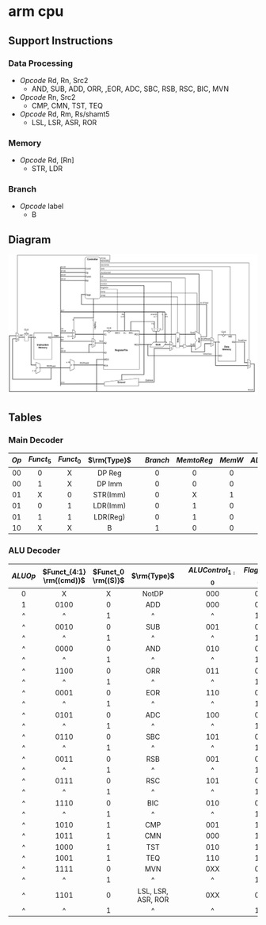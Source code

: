 # arm cpu

## Support Instructions

### Data Processing

* *Opcode* Rd, Rn, Src2
  * AND, SUB, ADD, ORR, ,EOR, ADC, SBC, RSB, RSC, BIC, MVN
* *Opcode* Rn, Src2
  * CMP, CMN, TST, TEQ
* *Opcode* Rd, Rm, Rs/shamt5
  * LSL, LSR, ASR, ROR

### Memory

* *Opcode* Rd, [Rn]
  * STR, LDR

### Branch

* *Opcode* label
  * B

## Diagram

![arm_cpu_diagram](./asset/arm_cpu_diagram.drawio.png "arm_cpu_diagram")

## Tables

### Main Decoder

| $Op$  | $Funct_5$ | $Funct_0$ | $\rm{Type}$ |     | $Branch$ | $MemtoReg$ | $MemW$ | $ALUSrc$ | $ImmSrc$ | $RegW$ | $RegSrc$ | $ALUOp$ |
| :---: | :-------: | :-------: | :---------: | --- | :------: | :--------: | :----: | :------: | :------: | :----: | :------: | :-----: |
|  00   |     0     |     X     |   DP Reg    |     |    0     |     0      |   0    |    0     |    XX    |   1    |    00    |    1    |
|  00   |     1     |     X     |   DP Imm    |     |    0     |     0      |   0    |    1     |    00    |   1    |    X0    |    1    |
|  01   |     X     |     0     |  STR(Imm)   |     |    0     |     X      |   1    |    1     |    01    |   0    |    10    |    0    |
|  01   |     0     |     1     |  LDR(Imm)   |     |    0     |     1      |   0    |    1     |    01    |   1    |    X0    |    0    |
|  01   |     1     |     1     |  LDR(Reg)   |     |    0     |     1      |   0    |    0     |    01    |   1    |    00    |    0    |
|  10   |     X     |     X     |      B      |     |    1     |     0      |   0    |    1     |    10    |   0    |    X1    |    0    |

### ALU Decoder

| $ALUOp$ | $Funct_{4:1} \rm{(cmd)}$ | $Funct_0 \rm{(S)}$ |    $\rm{Type}$     |     | $ALUControl_{1:0}$ | $FlagW_{1:0}$ | $NoWrite$ | $Shift$ | $Swap$ | $inv$ |
| :-----: | :----------------------: | :----------------: | :----------------: | --- | :----------------: | :-----------: | :-------: | :-----: | :----: | :---: |
|    0    |            X             |         X          |       NotDP        |     |        000         |      00       |     0     |    0    |   0    |   0   |
|    1    |           0100           |         0          |        ADD         |     |        000         |      00       |     0     |    0    |   0    |   0   |
|    ^    |            ^             |         1          |         ^          |     |         ^          |      11       |     0     |    0    |   0    |   0   |
|    ^    |           0010           |         0          |        SUB         |     |        001         |      00       |     0     |    0    |   0    |   0   |
|    ^    |            ^             |         1          |         ^          |     |         ^          |      11       |     0     |    0    |   0    |   0   |
|    ^    |           0000           |         0          |        AND         |     |        010         |      00       |     0     |    0    |   0    |   0   |
|    ^    |            ^             |         1          |         ^          |     |         ^          |      10       |     0     |    0    |   0    |   0   |
|    ^    |           1100           |         0          |        ORR         |     |        011         |      00       |     0     |    0    |   0    |   0   |
|    ^    |            ^             |         1          |         ^          |     |         ^          |      10       |     0     |    0    |   0    |   0   |
|    ^    |           0001           |         0          |        EOR         |     |        110         |      00       |     0     |    0    |   0    |   0   |
|    ^    |            ^             |         1          |         ^          |     |         ^          |      10       |     0     |    0    |   0    |   0   |
|    ^    |           0101           |         0          |        ADC         |     |        100         |      00       |     0     |    0    |   0    |   0   |
|    ^    |            ^             |         1          |         ^          |     |         ^          |      11       |     0     |    0    |   0    |   0   |
|    ^    |           0110           |         0          |        SBC         |     |        101         |      00       |     0     |    0    |   0    |   0   |
|    ^    |            ^             |         1          |         ^          |     |         ^          |      11       |     0     |    0    |   0    |   0   |
|    ^    |           0011           |         0          |        RSB         |     |        001         |      00       |     0     |    0    |   1    |   0   |
|    ^    |            ^             |         1          |         ^          |     |         ^          |      11       |     0     |    0    |   1    |   0   |
|    ^    |           0111           |         0          |        RSC         |     |        101         |      00       |     0     |    0    |   1    |   0   |
|    ^    |            ^             |         1          |         ^          |     |         ^          |      11       |     0     |    0    |   1    |   0   |
|    ^    |           1110           |         0          |        BIC         |     |        010         |      00       |     0     |    0    |   0    |   1   |
|    ^    |            ^             |         1          |         ^          |     |         ^          |      10       |     0     |    0    |   0    |   1   |
|    ^    |           1010           |         1          |        CMP         |     |        001         |      11       |     1     |    0    |   0    |   0   |
|    ^    |           1011           |         1          |        CMN         |     |        000         |      11       |     1     |    0    |   0    |   0   |
|    ^    |           1000           |         1          |        TST         |     |        010         |      10       |     1     |    0    |   0    |   0   |
|    ^    |           1001           |         1          |        TEQ         |     |        110         |      10       |     1     |    0    |   0    |   0   |
|    ^    |           1111           |         0          |        MVN         |     |        0XX         |      00       |     0     |    1    |   0    |   1   |
|    ^    |            ^             |         1          |         ^          |     |         ^          |      10       |     0     |    1    |   0    |   0   |
|    ^    |           1101           |         0          | LSL, LSR, ASR, ROR |     |        0XX         |      00       |     0     |    1    |   0    |   0   |
|    ^    |            ^             |         1          |         ^          |     |         ^          |      10       |     0     |    1    |   0    |   0   |
